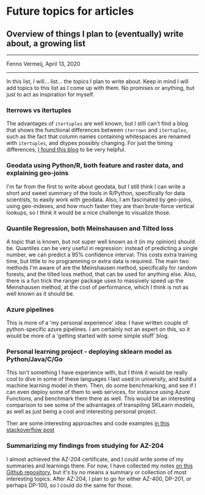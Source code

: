 # Future topics for articles

## Overview of things I plan to (eventually) write about, a growing list

---

Fenno Vermeij, April 13, 2020

---

In this list, I will... list... the topics I plan to write about. Keep in mind I will add topics to this list as I come up with them. No promises or anything, but just to act as inspiration for myself.

### Iterrows vs itertuples

The advantages of `itertuples` are well known, but I still can't find a blog that shows the functional differences between `iterrows` and `itertuples`, such as the fact that column names containing whitespaces are renamed with `itertuples`, and dtypes possibly changing. For just the timing differences, [I found this blog](https://towardsdatascience.com/how-to-make-your-pandas-loop-71-803-times-faster-805030df4f06) to be very helpful.

### Geodata using Python/R, both feature and raster data, and explaining geo-joins

I'm far from the first to write about geodata, but I still think I can write a short and sweet summary of the tools in R/Python, specifically for data scientists, to easily work with geodata. Also, I am fascinated by geo-joins, using geo-indexes, and how much faster they are than brute-force vertical lookups, so I think it would be a nice challenge to visualize those.

### Quantile Regression, both Meinshausen and Tilted loss

A topic that is known, but not super well known as it (in my opinion) should be. Quantiles can be very useful in regression: instead of predicting a single number, we can predict a 95% confidence interval. This costs extra training time, but little to no programming or extra data is required. The main two methods I'm aware of are the Meinshausen method, specifically for random forests, and the tilted loss method, that can be used for anything else. Also, there is a fun trick the ranger package uses to massively speed up the Meinshausen method, at the cost of performance, which I think is not as well known as it should be.

### Azure pipelines

This is more of a 'my personal experience' idea: I have written couple of python-specific azure pipelines. I am certainly not an expert on this, so it would be more of a 'getting started with some simple stuff' blog.

### Personal learning project - deploying sklearn model as Python/Java/C/Go

This isn't something I have experience with, but I think it would be really cool to dive in some of these languages I last used in university, and build a machine learning model in them. Then, do some benchmarking, and see if I can even deploy some of them to web services, for instance using Azure Functions, and benchmark them there as well. This would be an interesting comparison to see some of the advantages of transpiling SKLearn models, as well as just being a cool and interesting personal project.

Ther are some interesting approaches and code examples [in this stackoverflow post](https://stackoverflow.com/questions/12738827/how-can-i-call-scikit-learn-classifiers-from-java)

### Summarizing my findings from studying for AZ-204

I almost achieved the AZ-204 certificate, and I could write some of my summaries and learnings there. For now, I have collected my notes [on this Github repository](https://github.com/fennovj/azure-notes), but it's by no means a summary or collection of most interesting topics. After AZ-204, I plan to go for either AZ-400, DP-201, or perhaps DP-100, so I could do the same for those.
